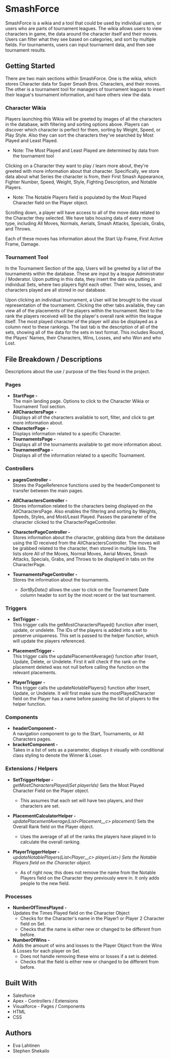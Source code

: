 # SmashForce
SmashForce is a wikia and a tool that could be used by individual users, or users who are parts of tournament leagues. The wikia allows users to view characters in game, the data around the character itself and their moves. Users can filter what they see based on categories, and sort by multiple fields. For tournaments, users can input tournament data, and then see tournament results.

## Getting Started
There are two main sections within SmashForce. One is the wikia, which stores Character data for Super Smash Bros. Characters, and their moves. The other is a tournament tool for managers of tournament leagues to insert their league's tournament information, and have others view the data.

### Character Wikia
Players launching this Wikia will be greeted by images of all the characters in the database, with filtering and sorting options above. Players can discover which character is perfect for them, sorting by Weight, Speed, or Play Style. Also they can sort the characters they've searched by Most Played and Least Played.

* Note: The Most Played and Least Played are determined by data from the tournament tool

Clicking on a Character they want to play / learn more about, they're greeted with more information about that character. Specifically, we store data about what Series the character is from, their First Smash Appearance, Fighter Number, Speed, Weight, Style, Fighting Description, and Notable Players.

* Note: The Notable Players field is populated by the Most Played Character field on the Player object.

Scrolling down, a player will have access to all of the move data related to the Character they selected. We have tabs housing data of every move type, including All Moves, Normals, Aerials, Smash Attacks, Specials, Grabs, and Throws.

Each of these moves has information about the Start Up Frame, First Active Frame, Damage.

### Tournament Tool
In the Tournament Section of the app, Users will be greeted by a list of the tournaments within the database. These are input by a league Administrator / Moderator. Upon putting in this data, they insert the data via putting in individual Sets, where two players fight each other. Their wins, losses, and characters played are all stored in our database.

Upon clicking an individual tournament, a User will be brought to the visual representation of the tournament. Clicking the other tabs available, they can view all of the placements of the players within the tournament. Next to the rank the players received will be the player's overall rank within the league itself. The most played character of the player will also be displayed as a column next to these rankings. The last tab is the description of all of the sets, showing all of the data for the sets in text format. This includes Round, the Playes' Names, their Characters, Wins, Losses, and who Won and who Lost.

## File Breakdown / Descriptions
Descriptions about the use / purpose of the files found in the project.

### Pages
* **StartPage -** <br/>
The main landing page. Options to click to the Character Wikia or Tournament Tool section.
* **AllCharactersPage -** <br/>
Displays all of the characters available to sort, filter, and click to get more information about.
* **CharacterPage -** <br/>
Displays information related to a specific Character.
* **TournamentsPage -** <br/>
Displays all of the tournaments available to get more information about.
* **TournamentPage -** <br/>
Displays all of the information related to a specific Tournament.
### Controllers
* **pagesController -** <br/>
Stores the PageReference functions used by the headerComponent to transfer between the main pages. 

* **AllCharactersController -** <br/>
Stores information related to the characters being displayed on the AllCharactersPage. Also enables the filtering and sorting by Weights, Speeds, Styles, and Most/Least Played. Passes the parameter of the character clicked to the CharacterPageController.

* **CharacterPageController -** <br/>
Stores information about the character, grabbing data from the database using the ID received from the AllCharactersController. The moves will be grabbed related to the character, then stored in multiple lists. The lists store All of the Moves, Normal Moves, Aerial Moves, Smash Attacks, Specials, Grabs, and Throws to be displayed in tabs on the CharacterPage.

* **TournamentsPageController -** <br/>
Stores the information about the tournaments. 
  - *SortByDate()* allows the user  to click on the Tournament Date column header to sort by the most recent or the last tournament.

### Triggers
* **SetTrigger -** <br/>
This trigger calls the getMostCharactersPlayed() function after insert, update, or undelete. The IDs of the players is added into a set to preserve uniqueness. This set is passed to the helper function, which will update the players referenced. 

* **PlacementTrigger -** <br/>
This trigger calls the updatePlacementAverage() function after Insert, Update, Delete, or Undelete. First it will check if the rank on the placement deleted was not null before calling the function on the relevant placements.

* **PlayerTrigger -** <br/>
This trigger calls the updateNotablePlayers() function after Insert, Update, or Undelete. It will first make sure the mostPlayedCharacter field on the Player has a name before passing the list of players to the helper function.  

### Components
* **headerComponent -** <br/>
A navigation component to go to the Start, Tournaments, or All Characters pages.
* **bracketComponent -** <br/>
Takes in a list of sets as a parameter, displays it visually with conditional class styling to denote the Winner & Loser.

### Extensions / Helpers
* **SetTriggerHelper -** <br/>
*getMostCharactersPlayed(Set<Id> playerIds)* Sets the Most Played Character Field on the Player object. <br/>
  - This assumes that each set will have two players, and their characters are set.

* **PlacementCalculatorHelper -** <br/>
*updatePlacementAverage(List<Placement__c> placement)* Sets the Overall Rank field on the Player object. <br/>
  - Uses the average of all of the ranks the players have played in to calculate the overall ranking.
 
* **PlayerTriggerHelper -** <br/>
*updateNotablePlayers(List<Player__c> playerList>) Sets the Notable Players field on the Character object.* <br/>
  - As of right now, this does not remove the name from the Notable Players field on the Character they previously were in. It only adds people to the new field.

### Processes
* **NumberOfTimesPlayed -** <br/>
Updates the Times Played field on the Character Object 
  - Checks for the Character's name in the Player1 or Player 2 Character field on Set.
  - Checks that the name is either new or changed to be different from before.
* **NumberOfWins -** <br/>
Adds the amount of wins and losses to the Player Object from the Wins & Losses for each player on Set.
  - Does not handle removing these wins or losses if a set is deleted.
  - Checks that the field is either new or changed to be different from before. 
  
## Built With
* Salesforce
* Apex - Controllers / Extensions
* Visualforce - Pages / Components
* HTML
* CSS

## Authors
* Eva Lahtinen
* Stephen Shekailo
